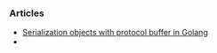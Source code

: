### Articles
- [Serialization objects with protocol buffer in Golang](https://blog.ralch.com/articles/golang-proto-buffer/)
- 